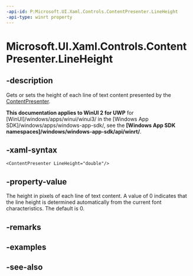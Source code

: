 ```yaml
---
-api-id: P:Microsoft.UI.Xaml.Controls.ContentPresenter.LineHeight
-api-type: winrt property
---
```


<!-- Property syntax
public double LineHeight { get;  set; }
-->

# Microsoft.UI.Xaml.Controls.ContentPresenter.LineHeight

## -description
Gets or sets the height of each line of text content presented by the [ContentPresenter](contentpresenter.md).

**This documentation applies to WinUI 2 for UWP** for [WinUI]/windows/apps/winui/winui3/ in the [Windows App SDK]/windows/apps/windows-app-sdk/, see the **[Windows App SDK namespaces]/windows/windows-app-sdk/api/winrt/**.

## -xaml-syntax
```xaml
<ContentPresenter LineHeight="double"/>
```


## -property-value
The height in pixels of each line of text content. A value of 0 indicates that the line height is determined automatically from the current font characteristics. The default is 0.

## -remarks

## -examples

## -see-also
